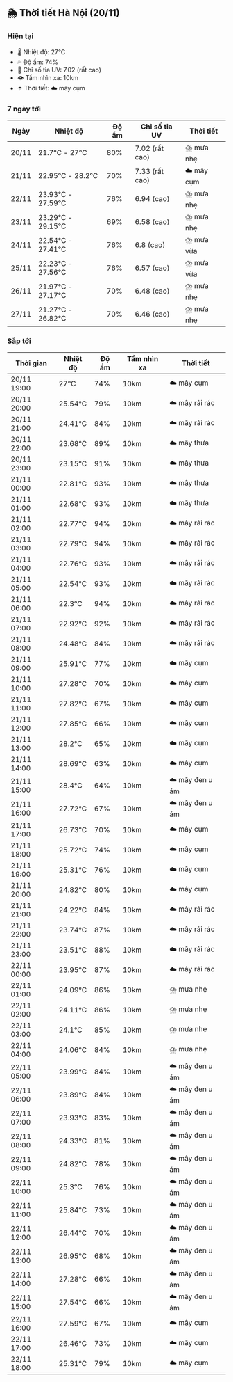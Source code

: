 ## 🌦️ Thời tiết Hà Nội (20/11)

### Hiện tại

- 🌡️ Nhiệt độ: 27℃
- 💦 Độ ẩm: 74%
- 🌟 Chỉ số tia UV: 7.02 (rất cao)
- 👁️ Tầm nhìn xa: 10km
- ☂️ Thời tiết: ☁️ mây cụm

### 7 ngày tới

| Ngày | Nhiệt độ | Độ ẩm | Chỉ số tia UV | Thời tiết |
| --- | --- | --- | --- | --- |
| 20/11 | 21.7℃ - 27℃ | 80% | 7.02 (rất cao) | ⛈️ mưa nhẹ |
| 21/11 | 22.95℃ - 28.2℃ | 70% | 7.33 (rất cao) | ☁️ mây cụm |
| 22/11 | 23.93℃ - 27.59℃ | 76% | 6.94 (cao) | ⛈️ mưa nhẹ |
| 23/11 | 23.29℃ - 29.15℃ | 69% | 6.58 (cao) | ⛈️ mưa nhẹ |
| 24/11 | 22.54℃ - 27.41℃ | 76% | 6.8 (cao) | ⛈️ mưa vừa |
| 25/11 | 22.23℃ - 27.56℃ | 76% | 6.57 (cao) | ⛈️ mưa vừa |
| 26/11 | 21.97℃ - 27.17℃ | 70% | 6.48 (cao) | ⛈️ mưa nhẹ |
| 27/11 | 21.27℃ - 26.82℃ | 70% | 6.46 (cao) | ⛈️ mưa nhẹ |

### Sắp tới

| Thời gian | Nhiệt độ | Độ ẩm | Tầm nhìn xa | Thời tiết |
| --- | --- | --- | --- | --- |
| 20/11 19:00 | 27℃ | 74% | 10km | ☁️ mây cụm |
| 20/11 20:00 | 25.54℃ | 79% | 10km | ☁️ mây rải rác |
| 20/11 21:00 | 24.41℃ | 84% | 10km | ☁️ mây rải rác |
| 20/11 22:00 | 23.68℃ | 89% | 10km | ☁️ mây thưa |
| 20/11 23:00 | 23.15℃ | 91% | 10km | ☁️ mây thưa |
| 21/11 00:00 | 22.81℃ | 93% | 10km | ☁️ mây thưa |
| 21/11 01:00 | 22.68℃ | 93% | 10km | ☁️ mây thưa |
| 21/11 02:00 | 22.77℃ | 94% | 10km | ☁️ mây rải rác |
| 21/11 03:00 | 22.79℃ | 94% | 10km | ☁️ mây rải rác |
| 21/11 04:00 | 22.76℃ | 93% | 10km | ☁️ mây rải rác |
| 21/11 05:00 | 22.54℃ | 93% | 10km | ☁️ mây rải rác |
| 21/11 06:00 | 22.3℃ | 94% | 10km | ☁️ mây rải rác |
| 21/11 07:00 | 22.92℃ | 92% | 10km | ☁️ mây rải rác |
| 21/11 08:00 | 24.48℃ | 84% | 10km | ☁️ mây rải rác |
| 21/11 09:00 | 25.91℃ | 77% | 10km | ☁️ mây cụm |
| 21/11 10:00 | 27.28℃ | 70% | 10km | ☁️ mây cụm |
| 21/11 11:00 | 27.82℃ | 67% | 10km | ☁️ mây cụm |
| 21/11 12:00 | 27.85℃ | 66% | 10km | ☁️ mây cụm |
| 21/11 13:00 | 28.2℃ | 65% | 10km | ☁️ mây cụm |
| 21/11 14:00 | 28.69℃ | 63% | 10km | ☁️ mây cụm |
| 21/11 15:00 | 28.4℃ | 64% | 10km | ☁️ mây đen u ám |
| 21/11 16:00 | 27.72℃ | 67% | 10km | ☁️ mây đen u ám |
| 21/11 17:00 | 26.73℃ | 70% | 10km | ☁️ mây cụm |
| 21/11 18:00 | 25.72℃ | 74% | 10km | ☁️ mây cụm |
| 21/11 19:00 | 25.31℃ | 76% | 10km | ☁️ mây cụm |
| 21/11 20:00 | 24.82℃ | 80% | 10km | ☁️ mây cụm |
| 21/11 21:00 | 24.22℃ | 84% | 10km | ☁️ mây rải rác |
| 21/11 22:00 | 23.74℃ | 87% | 10km | ☁️ mây rải rác |
| 21/11 23:00 | 23.51℃ | 88% | 10km | ☁️ mây rải rác |
| 22/11 00:00 | 23.95℃ | 87% | 10km | ☁️ mây rải rác |
| 22/11 01:00 | 24.09℃ | 86% | 10km | ⛈️ mưa nhẹ |
| 22/11 02:00 | 24.11℃ | 86% | 10km | ⛈️ mưa nhẹ |
| 22/11 03:00 | 24.1℃ | 85% | 10km | ⛈️ mưa nhẹ |
| 22/11 04:00 | 24.06℃ | 84% | 10km | ⛈️ mưa nhẹ |
| 22/11 05:00 | 23.99℃ | 84% | 10km | ☁️ mây đen u ám |
| 22/11 06:00 | 23.89℃ | 84% | 10km | ☁️ mây đen u ám |
| 22/11 07:00 | 23.93℃ | 83% | 10km | ☁️ mây đen u ám |
| 22/11 08:00 | 24.33℃ | 81% | 10km | ☁️ mây đen u ám |
| 22/11 09:00 | 24.82℃ | 78% | 10km | ☁️ mây đen u ám |
| 22/11 10:00 | 25.3℃ | 76% | 10km | ☁️ mây đen u ám |
| 22/11 11:00 | 25.84℃ | 73% | 10km | ☁️ mây đen u ám |
| 22/11 12:00 | 26.44℃ | 70% | 10km | ☁️ mây đen u ám |
| 22/11 13:00 | 26.95℃ | 68% | 10km | ☁️ mây đen u ám |
| 22/11 14:00 | 27.28℃ | 66% | 10km | ☁️ mây đen u ám |
| 22/11 15:00 | 27.54℃ | 66% | 10km | ☁️ mây đen u ám |
| 22/11 16:00 | 27.59℃ | 67% | 10km | ☁️ mây cụm |
| 22/11 17:00 | 26.46℃ | 73% | 10km | ☁️ mây cụm |
| 22/11 18:00 | 25.31℃ | 79% | 10km | ☁️ mây cụm |
